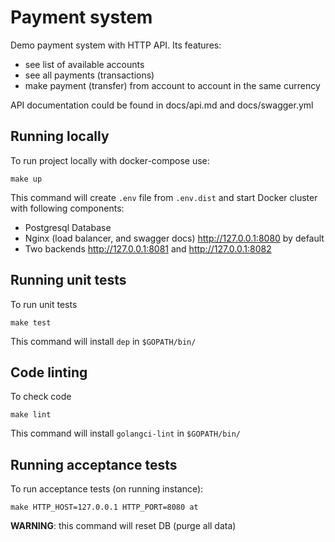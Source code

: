 # Payment system

Demo payment system with HTTP API. Its features:
- see list of available accounts
- see all payments (transactions)
- make payment (transfer) from account to account in the same currency

API documentation could be found in docs/api.md and docs/swagger.yml

## Running locally

To run project locally with docker-compose use:

    make up

This command will create `.env` file from `.env.dist`
and start Docker cluster with following components:
   - Postgresql Database
   - Nginx (load balancer, and swagger docs) http://127.0.0.1:8080 by default
   - Two backends http://127.0.0.1:8081 and http://127.0.0.1:8082

## Running unit tests

To run unit tests

    make test

This command will install `dep` in `$GOPATH/bin/`
    
## Code linting

To check code

    make lint

This command will install `golangci-lint` in `$GOPATH/bin/`
    
## Running acceptance tests

To run acceptance tests (on running instance):

    make HTTP_HOST=127.0.0.1 HTTP_PORT=8080 at
    
**WARNING**: this command will reset DB (purge all data)
